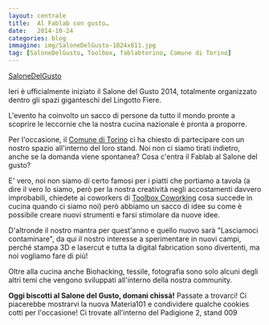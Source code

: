 ```yaml
---
layout: centrale
title:  Al Fablab con gusto…
date:   2014-10-24
categories: blog
immagine: img/SaloneDelGusto-1024x811.jpg
tag: [SaloneDelGusto, Toolbox, fablabtorino, Comune di Torino]
---
```

[SaloneDelGusto](http://www.salonedelgusto.com/it/)

Ieri è ufficialmente iniziato il Salone del Gusto 2014, totalmente organizzato dentro gli spazi giganteschi del Lingotto Fiere.

L'evento ha coinvolto un sacco di persone da tutto il mondo pronte a scoprire le leccornie che la nostra cucina nazionale è pronta a proporre.

Per l'occasione, il [Comune di Torino](http://www.provincia.torino.gov.it/) ci ha chiesto di partecipare con un nostro spazio all'interno del loro stand. Noi non ci siamo tirati indietro, anche se la domanda viene spontanea? Cosa c'entra il Fablab al Salone del gusto?

E' vero, noi non siamo di certo famosi per i piatti che portiamo a tavola (a dire il vero lo siamo, però per la nostra creatività negli accostamenti davvero improbabili, chiedete ai coworkers di [Toolbox Coworking](http://www.toolboxoffice.it/) cosa succede in cucina quando ci siamo noi) però abbiamo un sacco di idee su come è possibile creare nuovi strumenti e farsi stimolare da nuove idee.

D'altronde il nostro mantra per quest'anno e quello nuovo sarà "Lasciamoci contaminare", da qui il nostro interesse a sperimentare in nuovi campi, perché stampa 3D e lasercut e tutta la digital fabrication sono divertenti, ma noi vogliamo fare di più!

Oltre alla cucina anche Biohacking, tessile, fotografia sono solo alcuni degli altri temi che vengono sviluppati all'interno della nostra community.

**Oggi biscotti al Salone del Gusto, domani chissà!**
Passate a trovarci! Ci piacerebbe mostrarvi la nuova Materia101 e condividere qualche cookies cotti per l'occasione! Ci trovate all'interno del Padigione 2, stand 009
